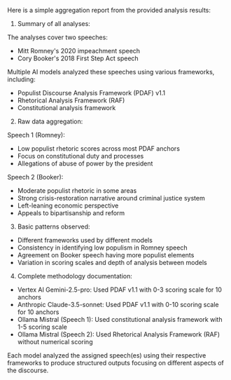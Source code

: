 Here is a simple aggregation report from the provided analysis results:

1. Summary of all analyses:

The analyses cover two speeches:
- Mitt Romney's 2020 impeachment speech
- Cory Booker's 2018 First Step Act speech

Multiple AI models analyzed these speeches using various frameworks, including:
- Populist Discourse Analysis Framework (PDAF) v1.1
- Rhetorical Analysis Framework (RAF)
- Constitutional analysis framework

2. Raw data aggregation:

Speech 1 (Romney):
- Low populist rhetoric scores across most PDAF anchors
- Focus on constitutional duty and processes
- Allegations of abuse of power by the president

Speech 2 (Booker):  
- Moderate populist rhetoric in some areas
- Strong crisis-restoration narrative around criminal justice system
- Left-leaning economic perspective
- Appeals to bipartisanship and reform

3. Basic patterns observed:

- Different frameworks used by different models
- Consistency in identifying low populism in Romney speech
- Agreement on Booker speech having more populist elements
- Variation in scoring scales and depth of analysis between models

4. Complete methodology documentation:

- Vertex AI Gemini-2.5-pro: Used PDAF v1.1 with 0-3 scoring scale for 10 anchors
- Anthropic Claude-3.5-sonnet: Used PDAF v1.1 with 0-10 scoring scale for 10 anchors  
- Ollama Mistral (Speech 1): Used constitutional analysis framework with 1-5 scoring scale
- Ollama Mistral (Speech 2): Used Rhetorical Analysis Framework (RAF) without numerical scoring

Each model analyzed the assigned speech(es) using their respective frameworks to produce structured outputs focusing on different aspects of the discourse.